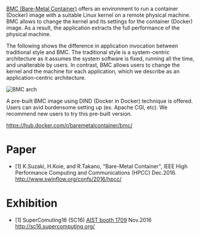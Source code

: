 [BMC (Bare-Metal Container)](http://www.itri.aist.go.jp/cpc/research/bmc/) offers an environment to run a container (Docker) image with a suitable Linux kernel on a remote physical machine.
BMC allows to change the kernel and its settings for the container (Docker) image.
As a result, the application extracts the full performance of the physical machine.

The following shows the difference in application invocation between traditional style and BMC.
The traditional style is a system-centric architecture as it assumes the system software is fixed, running all the time, and unalterable by users.
In contrast, BMC allows users to change the kernel and the machine for each application, which we describe as an application-centric architecture.

![BMC arch](http://www.itri.aist.go.jp/cpc/research/bmc/img/bmc.png)

A pre-built BMC image using DIND (Docker in Docker) technique is offered.
Users can avid burdensome setting up (ex. Apache CGI, etc).
We recommend new users to try this pre-built version.

https://hub.docker.com/r/baremetalcontainer/bmc/

# Paper
* [1] K.Suzaki, H.Koie, and R.Takano, "Bare-Metal Container", IEEE High Performance Computing and Communications (HPCC) Dec.2016. http://www.swinflow.org/confs/2016/hpcc/

# Exhibition
* [1] SuperComuting16 (SC16) [AIST booth 1709](http://iebms.heiexpo.com/iebms/oep/oep_p2_details.aspx?sessionid=fbkfe0fe8ff6ej4ff8ein&like=A&OrderNbr=8255) Nov.2016 http://sc16.supercomputing.org/
